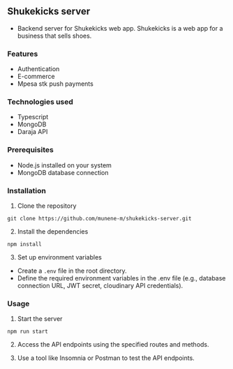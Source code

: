 ## Shukekicks server

- Backend server for Shukekicks web app. Shukekicks is a web app for a business that sells shoes.

### Features

- Authentication
- E-commerce
- Mpesa stk push payments

### Technologies used

- Typescript
- MongoDB
- Daraja API

### Prerequisites

- Node.js installed on your system
- MongoDB database connection

### Installation

1. Clone the repository

```
git clone https://github.com/munene-m/shukekicks-server.git

```

2. Install the dependencies

```
npm install
```

3. Set up environment variables

- Create a `.env` file in the root directory.
- Define the required environment variables in the .env file (e.g., database connection URL, JWT secret, cloudinary API credentials).

### Usage

1. Start the server

```
npm run start
```

2. Access the API endpoints using the specified routes and methods.

3. Use a tool like Insomnia or Postman to test the API endpoints.
